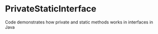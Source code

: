 # PrivateStaticInterface
Code demonstrates how private and static methods works in interfaces in Java
